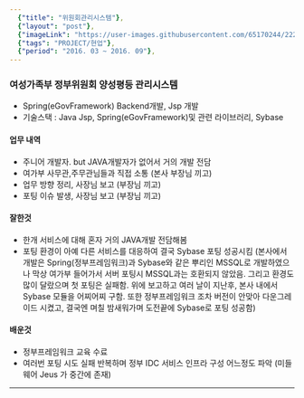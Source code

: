 ```yaml
---
  {"title": "위원회관리시스템"},
  {"layout": "post"},
  {"imageLink": "https://user-images.githubusercontent.com/65170244/222341217-aa3deb78-0363-48d3-92d1-067b358de3e7.png"},
  {"tags": "PROJECT/현업"},
  {"period": "2016. 03 ~ 2016. 09"},
---
```


### 여성가족부 정부위원회 양성평등 관리시스템

- Spring(eGovFramework) Backend개발, Jsp 개발
- 기술스택 : Java Jsp, Spring(eGovFramework)및 관련 라이브러리, Sybase

#### 업무 내역

- 주니어 개발자. but JAVA개발자가 없어서 거의 개발 전담
- 여가부 사무관,주무관님들과 직접 소통 (본사 부장님 끼고)
- 업무 방향 정리, 사장님 보고 (부장님 끼고)
- 포팅 이슈 발생, 사장님 보고 (부장님 끼고)

#### 잘한것

- 한개 서비스에 대해 혼자 거의 JAVA개발 전담해봄
- 포팅 환경이 아예 다른 서비스를 대응하여 결국 Sybase 포팅 성공시킴
  (본사에서 개발은 Spring(정부프레임워크)과 Sybase와 같은 뿌리인 MSSQL로 개발하였으나 막상 여가부 들어가서 서버 포팅시 MSSQL과는 호환되지 않았음. 그리고 환경도 많이 달랐으며 첫 포팅은 실패함. 위에 보고하고 여러 날이 지난후, 본사 내에서 Sybase 모듈을 어찌어찌 구함. 또한 정부프레임워크 조차 버전이 안맞아 다운그레이드 시켰고, 결국엔 며칠 밤새워가며 도전끝에 Sybase로 포팅 성공함)

#### 배운것

- 정부프레임워크 교육 수료
- 여러번 포팅 시도 실패 반복하며 정부 IDC 서비스 인프라 구성 어느정도 파악 (미들웨어 Jeus 가 중간에 존재)

---
